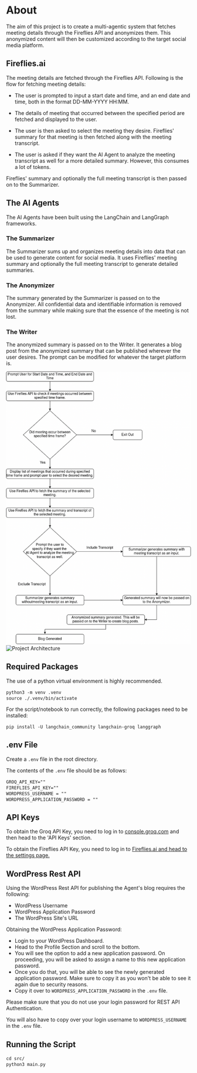 # About

The aim of this project is to create a multi-agentic system that fetches meeting details through the Fireflies API and anonymizes them. This anonymized content will then be customized according to the target social media platform.

## Fireflies.ai

The meeting details are fetched through the Fireflies API. Following is the flow for fetching meeting details:

- The user is prompted to input a start date and time, and an end date and time, both in the format DD-MM-YYYY HH:MM.

- The details of meeting that occurred between the specified period are fetched and displayed to the user.

- The user is then asked to select the meeting they desire. Fireflies' summary for that meeting is then fetched along with the meeting transcript.

- The user is asked if they want the AI Agent to analyze the meeting transcript as well for a more detailed summary. However, this consumes a lot of tokens.

Fireflies' summary and optionally the full meeting transcript is then passed on to the Summarizer.

## The AI Agents

The AI Agents have been built using the LangChain and LangGraph frameworks.

### The Summarizer

The Summarizer sums up and organizes meeting details into data that can be used to generate content for social media. It uses Fireflies' meeting summary and optionally the full meeting transcript to generate detailed summaries.

### The Anonymizer

The summary generated by the Summarizer is passed on to the Anonymizer. All confidential data and identifiable information is removed from the summary while making sure that the essence of the meeting is not lost.

### The Writer

The anonymized summary is passed on to the Writer. It generates a blog post from the anonymized summary that can be published wherever the user desires. The prompt can be modified for whatever the target platform is.

![image alt](https://github.com/LifeAtlas/fireflies-agent-blog/blob/5cdc1b4ffcce355926fb424a3c0cbc91d7850b98/social_media_agent.drawio.png)
![Project Architecture]([[./social_media_agent.drawio.png](https://github.com/user-attachments/assets/b79146f0-f73b-421e-a485-52c45a7c61ad)](https://github.com/LifeAtlas/fireflies-agent-blog/blob/51c8e43ade25df2b8febbfe78ed4c43ddc5bdc7d/social_media_agent.drawio.png))

## Required Packages

The use of a python virtual environment is highly recommended.

```
python3 -m venv .venv
source ./.venv/bin/activate
```

For the script/notebook to run correctly, the following packages need to be installed:

```
pip install -U langchain_community langchain-groq langgraph
```

## .env File

Create a `.env` file in the root directory.

The contents of the `.env` file should be as follows:

```
GROQ_API_KEY=""
FIREFLIES_API_KEY=""
WORDPRESS_USERNAME = ""
WORDPRESS_APPLICATION_PASSWORD = ""
```

## API Keys

To obtain the Groq API Key, you need to log in to [console.groq.com](https://console.groq.com/playground) and then head to the 'API Keys' section.

To obtain the Fireflies API Key, you need to log in to [Fireflies.ai and head to the settings page.](https://app.fireflies.ai/settings)

## WordPress Rest API

Using the WordPress Rest API for publishing the Agent's blog requires the following:

- WordPress Username
- WordPress Application Password
- The WordPress Site's URL

Obtaining the WordPress Application Password:

- Login to your WordPress Dashboard.
- Head to the Profile Section and scroll to the bottom.
- You will see the option to add a new application password. On proceeding, you will be asked to assign a name to this new application password.
- Once you do that, you will be able to see the newly generated application password. Make sure to copy it as you won't be able to see it again due to security reasons.
- Copy it over to `WORDPRESS_APPLICATION_PASSWORD` in the `.env` file.

Please make sure that you do not use your login password for REST API Authentication.

You will also have to copy over your login username to `WORDPRESS_USERNAME` in the `.env` file.

## Running the Script

```
cd src/
python3 main.py
```
